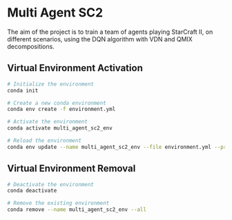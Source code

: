 # Multi Agent SC2
The aim of the project is to train a team of agents playing StarCraft II, on different scenarios, using the DQN algorithm with VDN and QMIX decompositions.

## Virtual Environment Activation
```bash
# Initialize the environment
conda init

# Create a new conda environment
conda env create -f environment.yml

# Activate the environment
conda activate multi_agent_sc2_env

# Reload the environment
conda env update --name multi_agent_sc2_env --file environment.yml --prune
```

## Virtual Environment Removal
```bash
# Deactivate the environment
conda deactivate

# Remove the existing environment
conda remove --name multi_agent_sc2_env --all
```